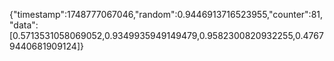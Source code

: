 {"timestamp":1748777067046,"random":0.9446913716523955,"counter":81,"data":[0.5713531058069052,0.9349935949149479,0.9582300820932255,0.47679440681909124]}
